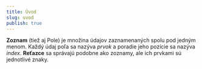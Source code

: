 ```yaml
---
title: Úvod
slug: uvod
publish: true
---
```


**Zoznam** (tiež aj Pole) je množina údajov zaznamenaných spolu pod jedným menom. Každý údaj poľa sa nazýva *prvok* a poradie jeho pozície sa nazýva *index*. **Reťazce** sa správajú podobne ako zoznamy, ale ich prvkami sú jednotlivé znaky.
